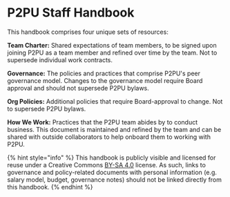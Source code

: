 # P2PU Staff Handbook

This handbook comprises four unique sets of resources:

**Team Charter:** Shared expectations of team members, to be signed upon joining P2PU as a team member and refined over time by the team. Not to supersede individual work contracts.

**Governance:** The policies and practices that comprise P2PU's peer governance model. Changes to the governance model require Board approval and should not supersede P2PU bylaws.

**Org Policies:** Additional policies that require Board-approval to change. Not to supersede P2PU bylaws.

**How We Work:** Practices that the P2PU team abides by to conduct business. This document is maintained and refined by the team and can be shared with outside collaborators to help onboard them to working with P2PU.

{% hint style="info" %}
This handbook is publicly visible and licensed for reuse under a Creative Commons [BY-SA 4.0](https://creativecommons.org/licenses/by-sa/4.0/legalcode) license. As such, links to governance and policy-related documents with personal information \(e.g. salary model, budget, governance notes\) should not be linked directly from this handbook.
{% endhint %}

